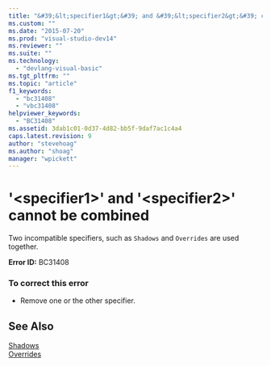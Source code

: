 ```yaml
---
title: "&#39;&lt;specifier1&gt;&#39; and &#39;&lt;specifier2&gt;&#39; cannot be combined | Microsoft Docs"
ms.custom: ""
ms.date: "2015-07-20"
ms.prod: "visual-studio-dev14"
ms.reviewer: ""
ms.suite: ""
ms.technology: 
  - "devlang-visual-basic"
ms.tgt_pltfrm: ""
ms.topic: "article"
f1_keywords: 
  - "bc31408"
  - "vbc31408"
helpviewer_keywords: 
  - "BC31408"
ms.assetid: 3dab1c01-0d37-4d82-bb5f-9daf7ac1c4a4
caps.latest.revision: 9
author: "stevehoag"
ms.author: "shoag"
manager: "wpickett"
---
```

# &#39;&lt;specifier1&gt;&#39; and &#39;&lt;specifier2&gt;&#39; cannot be combined
Two incompatible specifiers, such as `Shadows` and `Overrides` are used together.  
  
 **Error ID:** BC31408  
  
### To correct this error  
  
-   Remove one or the other specifier.  
  
## See Also  
 [Shadows](../../visual-basic/language-reference/modifiers/shadows.md)   
 [Overrides](../../visual-basic/language-reference/modifiers/overrides.md)